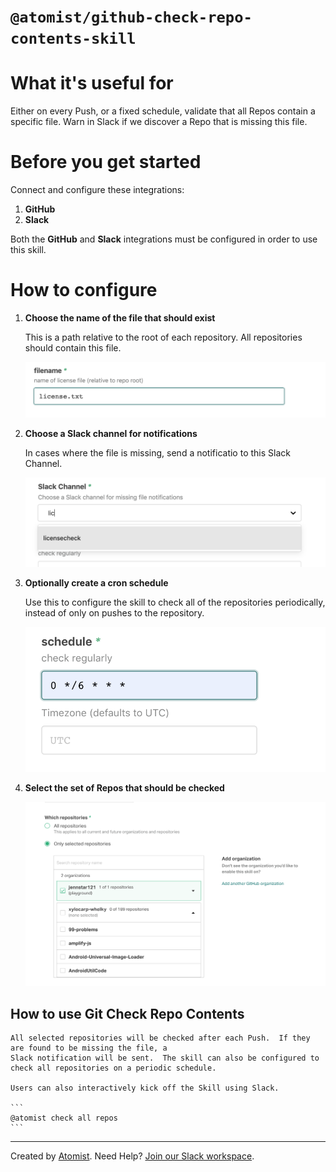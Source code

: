 # `@atomist/github-check-repo-contents-skill`

<!---atomist-skill-readme:start--->

# What it's useful for

Either on every Push, or a fixed schedule, validate that all Repos contain a specific file. Warn in Slack
if we discover a Repo that is missing this file.

# Before you get started

Connect and configure these integrations:

1. **GitHub**
2. **Slack**

Both the **GitHub** and **Slack** integrations must be configured in order to use this skill.

# How to configure

1. **Choose the name of the file that should exist**

    This is a path relative to the root of each repository. All repositories should contain this file.

    ![filename](docs/images/filename.png)

2. **Choose a Slack channel for notifications**

    In cases where the file is missing, send a notificatio to this Slack Channel.

    ![channel](docs/images/channel.png)

3. **Optionally create a cron schedule**

    Use this to configure the skill to check all of the repositories periodically, instead of
    only on pushes to the repository.

    ![schedule](docs/images/schedule.png)

4. **Select the set of Repos that should be checked**

    ![repo-filter](docs/images/repo-filter.png)

## How to use Git Check Repo Contents

    All selected repositories will be checked after each Push.  If they are found to be missing the file, a
    Slack notification will be sent.  The skill can also be configured to check all repositories on a periodic schedule.

    Users can also interactively kick off the Skill using Slack.

    ```
    @atomist check all repos
    ```

<!---atomist-skill-readme:end--->

---

Created by [Atomist][atomist].
Need Help? [Join our Slack workspace][slack].

[atomist]: https://atomist.com/ "Atomist - How Teams Deliver Software"
[slack]: https://join.atomist.com/ "Atomist Community Slack"

